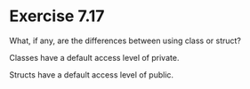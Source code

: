 Exercise 7.17
=============

What, if any, are the differences between using class or struct?

Classes have a default access level of private.

Structs have a default access level of public.

